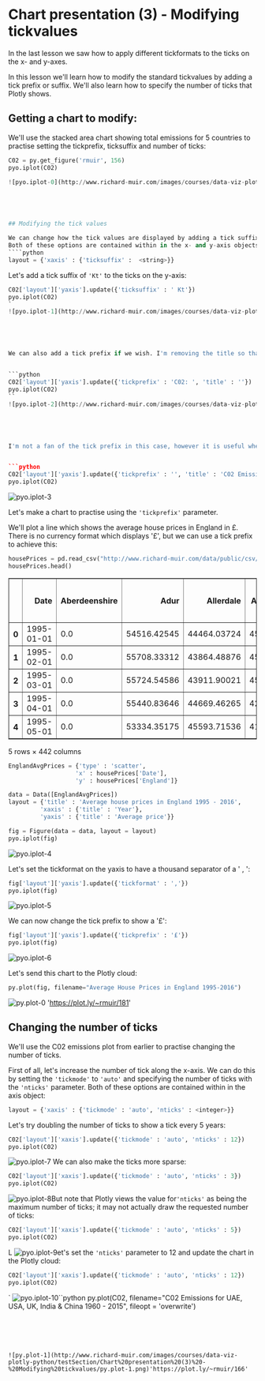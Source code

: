 
# Chart presentation (3) - Modifying tickvalues

In the last lesson we saw how to apply different tickformats to the ticks on the x- and y-axes.

In this lesson we'll learn how to modify the standard tickvalues by adding a tick prefix or suffix. We'll also learn how to specify the number of ticks that Plotly shows.






 






## Getting a chart to modify:

We'll use the stacked area chart showing total emissions for 5 countries to practise setting the tickprefix, ticksuffix and number of ticks:


```python
C02 = py.get_figure('rmuir', 156)
pyo.iplot(C02)

![pyo.iplot-0](http://www.richard-muir.com/images/courses/data-viz-plotly-python/testSection/Chart%20presentation%20(3)%20-%20Modifying%20tickvalues/pyo.iplot-0.png)```





## Modifying the tick values

We can change how the tick values are displayed by adding a tick suffix or prefix.
Both of these options are contained within in the x- and y-axis objects:
````python
layout = {'xaxis' : {'ticksuffix' :  <string>}}
````

Let's add a tick suffix of <code>'Kt'</code> to the ticks on the y-axis:


```python
C02['layout']['yaxis'].update({'ticksuffix' : ' Kt'})
pyo.iplot(C02)
`
![pyo.iplot-1](http://www.richard-muir.com/images/courses/data-viz-plotly-python/testSection/Chart%20presentation%20(3)%20-%20Modifying%20tickvalues/pyo.iplot-1.png)``





We can also add a tick prefix if we wish. I'm removing the title so that it doesn't overlap with the longer ticks:


```python
C02['layout']['yaxis'].update({'tickprefix' : 'C02: ', 'title' : ''})
pyo.iplot(C02)
``
![pyo.iplot-2](http://www.richard-muir.com/images/courses/data-viz-plotly-python/testSection/Chart%20presentation%20(3)%20-%20Modifying%20tickvalues/pyo.iplot-2.png)`





I'm not a fan of the tick prefix in this case, however it is useful when plotting currencies which aren't available as a tickformat. I'll remove the tick prefix and reinstate the title before we continue:


```python
C02['layout']['yaxis'].update({'tickprefix' : '', 'title' : 'C02 Emissions'})
pyo.iplot(C02)
```
![pyo.iplot-3](http://www.richard-muir.com/images/courses/data-viz-plotly-python/testSection/Chart%20presentation%20(3)%20-%20Modifying%20tickvalues/pyo.iplot-3.png)





Let's make a chart to practise using the <code>'tickprefix'</code> parameter.

We'll plot a line which shows the average house prices in England in £. There is no currency format which displays '£', but we can use a tick prefix to achieve this:


```python
housePrices = pd.read_csv("http://www.richard-muir.com/data/public/csv/UKAvgHousePrices.csv")
housePrices.head()
```




<div>
<table border="1" class="dataframe">
  <thead>
    <tr style="text-align: right;">
      <th></th>
      <th>Date</th>
      <th>Aberdeenshire</th>
      <th>Adur</th>
      <th>Allerdale</th>
      <th>Amber Valley</th>
      <th>Angus</th>
      <th>Antrim and Newtownabbey</th>
      <th>Argyll and Bute</th>
      <th>Armagh Banbridge and Craigavon</th>
      <th>Arun</th>
      <th>...</th>
      <th>Worcester</th>
      <th>Worcestershire</th>
      <th>Worthing</th>
      <th>Wrexham</th>
      <th>Wychavon</th>
      <th>Wycombe</th>
      <th>Wyre</th>
      <th>Wyre Forest</th>
      <th>York</th>
      <th>Yorkshire and The Humber</th>
    </tr>
  </thead>
  <tbody>
    <tr>
      <th>0</th>
      <td>1995-01-01</td>
      <td>0.0</td>
      <td>54516.42545</td>
      <td>44464.03724</td>
      <td>45424.80814</td>
      <td>0.0</td>
      <td>0.0</td>
      <td>0.0</td>
      <td>0.0</td>
      <td>59473.60257</td>
      <td>...</td>
      <td>47392.61779</td>
      <td>57568.84958</td>
      <td>52047.16697</td>
      <td>46228.36134</td>
      <td>68571.03489</td>
      <td>85190.64525</td>
      <td>54934.17104</td>
      <td>48334.54374</td>
      <td>56382.41699</td>
      <td>44803.42878</td>
    </tr>
    <tr>
      <th>1</th>
      <td>1995-02-01</td>
      <td>0.0</td>
      <td>55708.33312</td>
      <td>43864.48876</td>
      <td>45781.05509</td>
      <td>0.0</td>
      <td>0.0</td>
      <td>0.0</td>
      <td>0.0</td>
      <td>57861.89776</td>
      <td>...</td>
      <td>48904.13429</td>
      <td>58907.10840</td>
      <td>51716.22929</td>
      <td>47401.20659</td>
      <td>69423.98457</td>
      <td>82237.40416</td>
      <td>55768.74570</td>
      <td>51027.41252</td>
      <td>55159.06106</td>
      <td>44528.80721</td>
    </tr>
    <tr>
      <th>2</th>
      <td>1995-03-01</td>
      <td>0.0</td>
      <td>55724.54586</td>
      <td>43911.90021</td>
      <td>45469.23802</td>
      <td>0.0</td>
      <td>0.0</td>
      <td>0.0</td>
      <td>0.0</td>
      <td>58035.46157</td>
      <td>...</td>
      <td>49067.61504</td>
      <td>58413.36820</td>
      <td>51950.24026</td>
      <td>46263.41484</td>
      <td>66847.52505</td>
      <td>82952.46904</td>
      <td>54466.45530</td>
      <td>52159.83267</td>
      <td>55953.15462</td>
      <td>45200.46775</td>
    </tr>
    <tr>
      <th>3</th>
      <td>1995-04-01</td>
      <td>0.0</td>
      <td>55440.83646</td>
      <td>44669.46265</td>
      <td>42670.47853</td>
      <td>0.0</td>
      <td>0.0</td>
      <td>0.0</td>
      <td>0.0</td>
      <td>57728.05671</td>
      <td>...</td>
      <td>50456.84930</td>
      <td>59299.84595</td>
      <td>51638.19424</td>
      <td>44885.56449</td>
      <td>65650.42169</td>
      <td>82091.98471</td>
      <td>53917.72064</td>
      <td>53413.52366</td>
      <td>55883.21855</td>
      <td>45614.34341</td>
    </tr>
    <tr>
      <th>4</th>
      <td>1995-05-01</td>
      <td>0.0</td>
      <td>53334.35175</td>
      <td>45593.71536</td>
      <td>41767.45702</td>
      <td>0.0</td>
      <td>0.0</td>
      <td>0.0</td>
      <td>0.0</td>
      <td>58973.01254</td>
      <td>...</td>
      <td>49653.84590</td>
      <td>59236.78137</td>
      <td>51422.33415</td>
      <td>43715.76930</td>
      <td>66545.97518</td>
      <td>83927.37148</td>
      <td>52473.73282</td>
      <td>54010.00522</td>
      <td>56531.82376</td>
      <td>44830.98563</td>
    </tr>
  </tbody>
</table>
<p>5 rows × 442 columns</p>
</div>




```python
EnglandAvgPrices = {'type' : 'scatter',
                   'x' : housePrices['Date'],
                   'y' : housePrices['England']}

data = Data([EnglandAvgPrices])
layout = {'title' : 'Average house prices in England 1995 - 2016',
         'xaxis' : {'title' : 'Year'},
         'yaxis' : {'title' : 'Average price'}}

fig = Figure(data = data, layout = layout)
pyo.iplot(fig)
```

![pyo.iplot-4](http://www.richard-muir.com/images/courses/data-viz-plotly-python/testSection/Chart%20presentation%20(3)%20-%20Modifying%20tickvalues/pyo.iplot-4.png)




Let's set the tickformat on the yaxis to have a thousand separator of a ' , ':


```python
fig['layout']['yaxis'].update({'tickformat' : ','})
pyo.iplot(fig)
```


![pyo.iplot-5](http://www.richard-muir.com/images/courses/data-viz-plotly-python/testSection/Chart%20presentation%20(3)%20-%20Modifying%20tickvalues/pyo.iplot-5.png)



We can now change the tick prefix to show a '£':


```python
fig['layout']['yaxis'].update({'tickprefix' : '£'})
pyo.iplot(fig)
```



![pyo.iplot-6](http://www.richard-muir.com/images/courses/data-viz-plotly-python/testSection/Chart%20presentation%20(3)%20-%20Modifying%20tickvalues/pyo.iplot-6.png)


Let's send this chart to the Plotly cloud:


```python
py.plot(fig, filename="Average House Prices in England 1995-2016")
```




![py.plot-0](http://www.richard-muir.com/images/courses/data-viz-plotly-python/testSection/Chart%20presentation%20(3)%20-%20Modifying%20tickvalues/py.plot-0.png)
    'https://plot.ly/~rmuir/181'



## Changing the number of ticks

We'll use the C02 emissions plot from earlier to practise changing the number of ticks.

First of all, let's increase the number of tick along the x-axis. We can do this by setting the <code>'tickmode'</code> to <code>'auto'</code> and specifying the number of ticks with the <code>'nticks'</code> parameter. Both of these options are contained within in the axis object:
````python
layout = {'xaxis' : {'tickmode' : 'auto', 'nticks' : <integer>}}
````

Let's try doubling the number of ticks to show a tick every 5 years:


```python
C02['layout']['xaxis'].update({'tickmode' : 'auto', 'nticks' : 12})
pyo.iplot(C02)
```





![pyo.iplot-7](http://www.richard-muir.com/images/courses/data-viz-plotly-python/testSection/Chart%20presentation%20(3)%20-%20Modifying%20tickvalues/pyo.iplot-7.png)
We can also make the ticks more sparse:


```python
C02['layout']['xaxis'].update({'tickmode' : 'auto', 'nticks' : 3})
pyo.iplot(C02)
```






![pyo.iplot-8](http://www.richard-muir.com/images/courses/data-viz-plotly-python/testSection/Chart%20presentation%20(3)%20-%20Modifying%20tickvalues/pyo.iplot-8.png)But note that Plotly views the value for<code>'nticks'</code> as being the maximum number of ticks; it may not actually draw the requested number of ticks:


```python
C02['layout']['xaxis'].update({'tickmode' : 'auto', 'nticks' : 5})
pyo.iplot(C02)
```





L
![pyo.iplot-9](http://www.richard-muir.com/images/courses/data-viz-plotly-python/testSection/Chart%20presentation%20(3)%20-%20Modifying%20tickvalues/pyo.iplot-9.png)et's set the <code>'nticks'</code> parameter to 12 and update the chart in the Plotly cloud:


```python
C02['layout']['xaxis'].update({'tickmode' : 'auto', 'nticks' : 12})
pyo.iplot(C02)
```






`
![pyo.iplot-10](http://www.richard-muir.com/images/courses/data-viz-plotly-python/testSection/Chart%20presentation%20(3)%20-%20Modifying%20tickvalues/pyo.iplot-10.png)``python
py.plot(C02, filename="C02 Emissions for UAE, USA, UK, India & China 1960 - 2015", fileopt = 'overwrite')
```




    
![py.plot-1](http://www.richard-muir.com/images/courses/data-viz-plotly-python/testSection/Chart%20presentation%20(3)%20-%20Modifying%20tickvalues/py.plot-1.png)'https://plot.ly/~rmuir/166'



